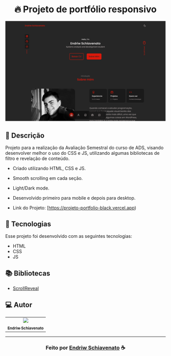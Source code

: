 <h1 align="center">
  🔥 Projeto de portfólio responsivo
</h1>

<img src="/preview.png">

## 📝 Descrição 

Projeto para a realização da Avaliação Semestral do curso de ADS, visando desenvolver melhor o uso do CSS e JS,
utilizando algumas bibliotecas de filtro e revelação de conteúdo.

- Criado utilizando HTML, CSS e JS.
- Smooth scrolling em cada seção.
- Light/Dark mode.
- Desenvolvido primeiro para mobile e depois para desktop.

- Link do Projeto: [https://projeto-portfolio-black.vercel.app)

## 🚀 Tecnologias

Esse projeto foi desenvolvido com as seguintes tecnologias:

- HTML
- CSS
- JS

## 📚 Bibliotecas

- [ScrollReveal](https://scrollrevealjs.org/)


## 💻 Autor
<table>
  <tr>
    <td align="center">
      <a href="https://github.com/endriwmsi">
        <img src="https://avatars.githubusercontent.com/u/100975346?v=4" width="100px;" /><br>
        <sub>
          <b>Endriw Schiavenato</b>
        </sub>
      </a>
    </td>
  </tr>
</table>

-----

<h3 align="center"> Feito por <a href="https://www.linkedin.com/in/endriwmsi/">Endriw Schiavenato</a> ☕</h3>

